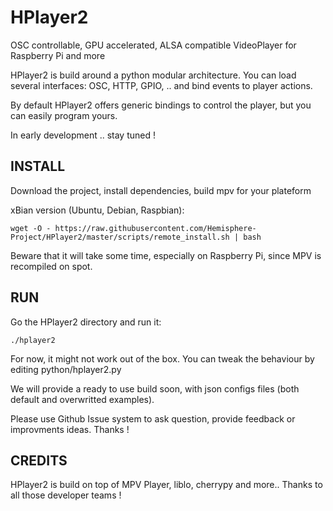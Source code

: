 # HPlayer2
OSC controllable, GPU accelerated, ALSA compatible VideoPlayer for Raspberry Pi and more

HPlayer2 is build around a python modular architecture.
You can load several interfaces: OSC, HTTP, GPIO, .. and bind events to player actions.

By default HPlayer2 offers generic bindings to control the player,
but you can easily program yours.

In early development .. stay tuned !


## INSTALL

Download the project, install dependencies, build mpv for your plateform

xBian version (Ubuntu, Debian, Raspbian):

```
wget -O - https://raw.githubusercontent.com/Hemisphere-Project/HPlayer2/master/scripts/remote_install.sh | bash
```

Beware that it will take some time, especially on Raspberry Pi, since MPV is recompiled on spot.


## RUN

Go the HPlayer2 directory and run it:

```
./hplayer2
```

For now, it might not work out of the box.
You can tweak the behaviour by editing python/hplayer2.py

We will provide a ready to use build soon, with json configs files (both default and overwritted examples).

Please use Github Issue system to ask question, provide feedback or improvments ideas.
Thanks !


## CREDITS

HPlayer2 is build on top of MPV Player, liblo, cherrypy and more..
Thanks to all those developer teams !
